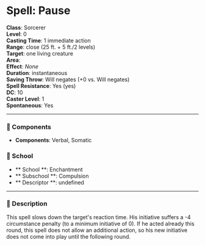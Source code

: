 
# Spell: Pause
**Class**: Sorcerer  
**Level**: 0  
**Casting Time**: 1 immediate action  
**Range**: close (25 ft. + 5 ft./2 levels)  
**Target**: one living creature  
**Area**:   
**Effect**: _None_  
**Duration**: instantaneous  
**Saving Throw**: Will negates (+0 vs. Will negates)  
**Spell Resistance**: Yes (yes)  
**DC**: 10  
**Caster Level**: 1  
**Spontaneous**: Yes

---

### 🔮 Components
- **Components**: Verbal, Somatic

### 🏫 School
- ** School **: Enchantment
- ** Subschool **: Compulsion
- ** Descriptor **: undefined
---

### 📜 Description
This spell slows down the target's reaction time. His initiative suffers a -4 circumstance penalty (to a minimum initiative of 0). If he acted already this round, this spell does not allow an additional action, so his new initiative does not come into play until the following round.
